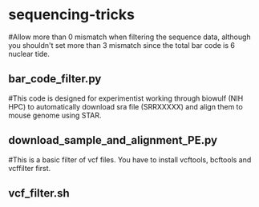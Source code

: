 # sequencing-tricks

#Allow more than 0 mismatch when filtering the sequence data, although you shouldn't set more than 3 mismatch since the total bar code is 6 nuclear tide. 

bar_code_filter.py 
----------------------------------------------------------------------------------------------------------------------------
#This code is designed for experimentist working through biowulf (NIH HPC) to automatically download sra file (SRRXXXXX) and align them to mouse genome using STAR.

download_sample_and_alignment_PE.py
----------------------------------------------------------------------------------------------------------------------------
#This is a basic filter of vcf files. You have to install vcftools, bcftools and vcffilter first.

vcf_filter.sh
----------------------------------------------------------------------------------------------------------------------------
